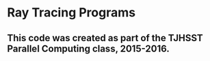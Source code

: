 # Ray Tracing Programs
## This code was created as part of the TJHSST Parallel Computing class, 2015-2016.
